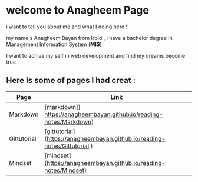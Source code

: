 # welcome to Anagheem Page 

i want to tell you about me and what I doing here !!

my name's Anagheem Bayan from Irbid , I have a bachelor degree in Management Information System (**MIS**)

I want to achive my self in web development and find my dreams become true .




## Here Is some of pages I had creat :

| Page   | Link                                                    |
| ------------- | ------------- |
| Markdown| [markdown]) https://anagheembayan.github.io/reading-notes/Markdown)|
| Gittutorial  |[gittutorial] (https://anagheembayan.github.io/reading-notes/Gittutorial )                                             |
| Mindset |[mindset] (https://anagheembayan.github.io/reading-notes/Mindset)  |
